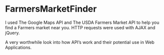 # FarmersMarketFinder
 I used The Google Maps API and The USDA Farmers Market API to help you find a Farmers market near you. HTTP requests were used with AJAX and jQuery. 


A very worthwhile look into how API’s work and their potential use in Web Applications. 

